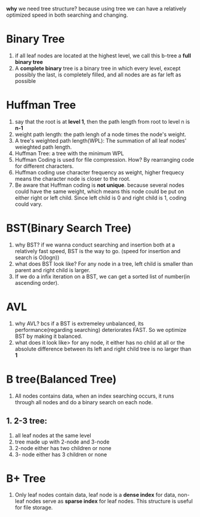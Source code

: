 **why** we need tree structure? because using tree we can have a relatively optimized speed in both searching and changing.

# Binary Tree

1. if all leaf nodes are located at the highest level, we call this b-tree a **full binary tree**
2. A **complete binary** tree is a binary tree in which every level, except possibly the last, is completely filled, and all nodes are as far left as possible

# Huffman Tree  

1. say that the root is at **level 1**, then the path length from root to level n is **n-1**
2. weight path length: the path lengh of a node times the node's weight.
3. A tree's weighted path length(WPL): The summation of all leaf nodes' weieghted path length.
4. Huffman Tree: a tree with the minimum WPL
5. Huffman Coding is used for file compression. How? By rearranging code for different characters.
6. Huffman coding use character frequency as weight, higher frequecy means the character node is closer to the root. 
7. Be aware that Huffman coding is **not unique**. because several nodes could have the same weight, which means this node could be put on either right or left child. Since left child is 0 and right child is 1, coding could vary.


# BST(Binary Search Tree)

1. why BST? if we wanna conduct searching and insertion both at a relatively fast speed, BST is the way to go. (speed for insertion and search is O(logn))
2. what does BST look like? For any node in a tree, left child is smaller than parent and right child is larger.
3. If we do a infix iteration on a BST, we can get a sorted list of number(in ascending order).

# AVL
1. why AVL? bcs if a BST is extremeley unbalanced, its performance(regarding searching) deteriorates FAST. So we optimize BST by making it balanced.
2. what does it look like> for any node, it either has no child at all or the absolute difference between its left and right child tree is no larger than **1**

# B tree(Balanced Tree)
1. All nodes contains data, when an index searching occurs, it runs through all nodes and do a binary search on each node.
## 1. 2-3 tree:
1. all leaf nodes at the same level
2. tree made up with 2-node and 3-node
3. 2-node either has two children or none
4. 3- node either has 3 children or none


# B+ Tree
1. Only leaf nodes contain data, leaf node is a **dense index** for data, non-leaf nodes serve as **sparse index** for leaf nodes. This structure is useful for file storage.